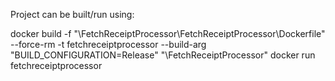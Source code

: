 Project can be built/run using:

docker build -f "<PATH>\FetchReceiptProcessor\FetchReceiptProcessor\Dockerfile" --force-rm -t fetchreceiptprocessor  --build-arg "BUILD_CONFIGURATION=Release" "<PATH>\FetchReceiptProcessor"
docker run fetchreceiptprocessor
